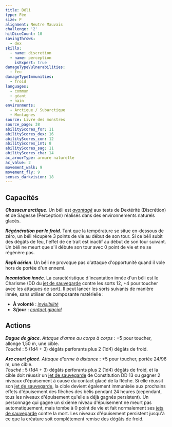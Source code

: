 ```yaml
---
title: Béli
type: Fée
size: P
alignment: Neutre Mauvais
challenge: '2'
hitDiceCount: 10
savingThrows:
  - dex
skills:
  - name: discretion
  - name: perception
    isExpert: true
damageTypeVulnerabilities:
  - feu
damageTypeImmunities:
  - froid
languages:
  - commun
  - géant
  - nain
environments:
  - Arctique / Subarctique
  - Montagnes
source: Livre des monstres
source_page: 38
abilityScores_for: 11
abilityScores_dex: 16
abilityScores_con: 12
abilityScores_int: 8
abilityScores_sag: 11
abilityScores_cha: 14
ac_armorType: armure naturelle
ac_value: 2
movement_walk: 9
movement_fly: 9
senses_darkvision: 18
---
```

## Capacités
_**Chasseur arctique**_. Un béli est [_avantagé_](/utiliser-les-caracteristiques/#avantage-et-desavantage) aux tests de Dextérité (Discrétion) et de Sagesse (Perception) réalisés dans des environnements naturels glacés.

_**Régénération par le froid**_. Tant que la température se situe en-dessous de zéro, un béli récupère 3 points de vie au début de son tour. Si ce béli subit des dégâts de feu, l'effet de ce trait est inactif au début de son tour suivant. Un béli ne meurt que s'il débute son tour avec 0 point de vie et ne se régénère pas.

_**Repli aérien**_. Un béli ne provoque pas d'attaque d'opportunité quand il vole hors de portée d'un ennemi.

_**Incantation innée**_. La caractéristique d'incantation innée d'un béli est le Charisme (DD du [jet de sauvegarde](/utiliser-les-caracteristiques/#jets-de-sauvegarde) contre les sorts 12, +4 pour toucher avec les attaques de sort). Il peut lancer les sorts suivants de manière innée, sans utiliser de composante matérielle :
* **À volonté** : [_invisibilité_](/grimoire/invisibilite/)
* **3/jour** : [_contact glacial_](/grimoire/contact-glacial/)

## Actions
_**Dague de glace**_. _Attaque d'arme au corps à corps_ : +5 pour toucher, allonge 1,50 m, une cible.  
_Touché_ : 5 (1d4 + 3) dégâts perforants plus 2 (1d4) dégâts de froid.

_**Arc court glacé**_. _Attaque d'arme à distance_ : +5 pour toucher, portée 24/96 m, une cible.  
_Touché_ : 5 (1d4 + 3) dégâts perforants plus 2 (1d4) dégâts de froid, et la cible doit réussir un [jet de sauvegarde](/utiliser-les-caracteristiques/#jets-de-sauvegarde) de Constitution DD 13 ou gagner 2 niveaux d'épuisement à cause du contact glacé de la flèche. Si elle réussit son [jet de sauvegarde](/utiliser-les-caracteristiques/#jets-de-sauvegarde), la cible devient également immunisée aux prochains effets d'épuisement des flèches des bélis pendant 24 heures (cependant, tous les niveaux d'épuisement qu'elle a déjà gagnés persistent). Un personnage qui gagne un sixième niveau d'épuisement ne meurt pas automatiquement, mais tombe à 0 point de vie et fait normalement ses [jets de sauvegarde](/utiliser-les-caracteristiques/#jets-de-sauvegarde) contre la mort. Les niveaux d'épuisement persistent jusqu'à ce que la créature soit complétement remise des dégâts de froid.
